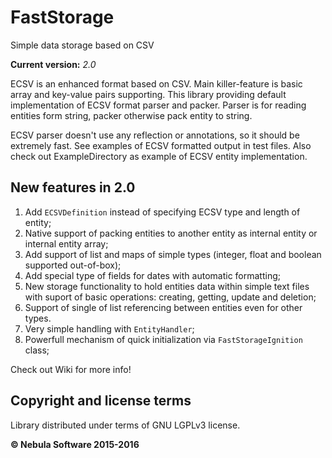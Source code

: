 FastStorage
============

Simple data storage based on CSV

**Current version:** *2.0*

ECSV is an enhanced format based on CSV. Main killer-feature is basic array and key-value pairs supporting. This library providing default implementation of ECSV format parser and packer. Parser is for reading entities form string, packer otherwise pack entity to string.

ECSV parser doesn't use any reflection or annotations, so it should be extremely fast. See examples of ECSV formatted output in test files. Also check out ExampleDirectory as example of ECSV entity implementation.

## New features in 2.0
1. Add ```ECSVDefinition``` instead of specifying ECSV type and length of entity;
2. Native support of packing entities to another entity as internal entity or internal entity array;
3. Add support of list and maps of simple types (integer, float and boolean supported out-of-box);
4. Add special type of fields for dates with automatic formatting;
5. New storage functionality to hold entities data within simple text files with suport of basic operations: creating, getting, update and deletion;
6. Support of single of list referencing between entities even for other types.
7. Very simple handling with ```EntityHandler```;
8. Powerfull mechanism of quick initialization via ```FastStorageIgnition``` class;

Check out Wiki for more info!

## Copyright and license terms

Library distributed under terms of GNU LGPLv3 license.

**© Nebula Software 2015-2016**